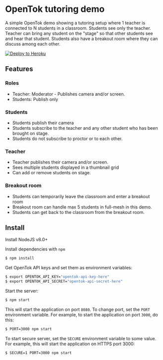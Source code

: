 # OpenTok tutoring demo

A simple OpenTok demo showing a tutoring setup where 1 teacher is connected to N students in a classroom. Students see only the teacher. Teacher can bring any student on the "stage" so that other students see and hear that student. Students also have a breakout room where they can discuss among each other.

[![Deploy to Heroku](https://www.herokucdn.com/deploy/button.svg)](https://heroku.com/deploy?template=https://github.com/kaustavdm/opentok-lms-demos/tree/tutoring)

## Features

### Roles

- Teacher: Moderator - Publishes camera and/or screen.
- Students: Publish only

### Students

- Students publish their camera
- Students subscribe to the teacher and any other student who has been brought on stage.
- Students do not subscribe to proctor or to each other.

### Teacher

- Teacher publishes their camera and/or screen.
- Sees multiple students displayed in a thumbnail grid
- Can add or remove students on stage.

### Breakout room

- Students can temporarily leave the classroom and enter a breakout room
- Breakout room can handle max 5 students in full-mesh in this demo.
- Students can get back to the classroom from the breakout room.

## Install

Install NodeJS v8.0+

Install dependencies with `npm`

```sh
$ npm install
```

Get OpenTok API keys and set them as environment variables:

```sh
$ export OPENTOK_API_KEY="opentok-api-key-here"
$ export OPENTOK_API_SECRET="opentok-api-secret-here"
```
Start the server:

```sh
$ npm start
```

This will start the application on port `8080`. To change port, set the `PORT` environment variable. For example, to start the application on port `3000`, do this:

```sh
$ PORT=3000 npm start
```

To start secure server, set the `SECURE` environment variable to some value. For example, this will start the application on HTTPS port 3000:

```sh
$ SECURE=1 PORT=3000 npm start
```
